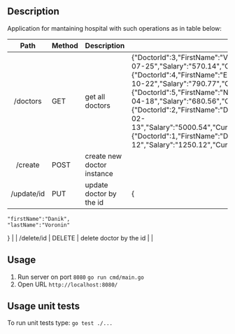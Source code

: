 ## Description

Application for mantaining hospital with such operations as in table below:


|             Path            | Method | Description                           | Body example                                                                                                                                                                                                                     |
|:---------------------------:|--------|---------------------------------------|----------------------------------------------------------------------------------------------------------------------------------------------------------------------------------------------------------------------------------|
| /doctors                   | GET    | get all doctors                      | {"DoctorId":3,"FirstName":"Victor","LastName":"Pashkevich","DateOfBirth":"2001-07-25","Salary":"570.14","CurrentBusyState":false,"GenderId":2,"SpecialityId":5},{"DoctorId":4,"FirstName":"Eva","LastName":"Dushkevich","DateOfBirth":"2002-10-22","Salary":"790.77","CurrentBusyState":true,"GenderId":1,"SpecialityId":1},{"DoctorId":5,"FirstName":"Nikita","LastName":"Miladovski","DateOfBirth":"1995-04-18","Salary":"680.56","CurrentBusyState":false,"GenderId":2,"SpecialityId":5},{"DoctorId":2,"FirstName":"Dmitry","LastName":"Putkov","DateOfBirth":"1999-02-13","Salary":"5000.54","CurrentBusyState":true,"GenderId":2,"SpecialityId":4},{"DoctorId":1,"FirstName":"Danik","LastName":"Voinov","DateOfBirth":"2000-09-12","Salary":"1250.12","CurrentBusyState":false,"GenderId":2,"SpecialityId":1} |
| /create                   | POST   | create new doctor instance                    |                                                                                                                                                                                                                                  |
| /update/id              | PUT    | update doctor by the id                 | {
    "firstName":"Danik",
    "lastName":"Voronin"
}                                                                                                                                  |
| /delete/id              | DELETE | delete doctor by the id              |                                                                                                                                                                                                                                  |

## Usage 
1. Run server on port `8080`
	`go run cmd/main.go`
2.  Open URL
`http://localhost:8080/`

## Usage unit tests
To run unit tests type:
`go test ./...`

